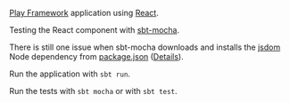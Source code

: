 [Play Framework](https://www.playframework.com) application using [React](https://facebook.github.io/react/).

Testing the React component with [sbt-mocha](https://github.com/sbt/sbt-mocha).

There is still one issue when sbt-mocha downloads and installs the [jsdom](https://github.com/tmpvar/jsdom)
Node dependency from [package.json](package.json) ([Details](https://github.com/sbt/sbt-mocha/issues/4)).

Run the application with `sbt run`.

Run the tests with `sbt mocha` or with `sbt test`.
